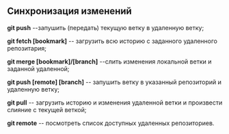 ## Синхронизация изменений

**git push** --запушить (передать) текущую ветку в удаленную ветку;

**git fetch [bookmark]** -- загрузить всю историю с заданного удаленного репозитария;

**git merge [bookmark]/[branch]** --слить изменения локальной ветки и заданной удаленной;

**git push [remote] [branch]** -- запушить ветку в указанный репозиторий и удаленную ветку;

**git pull** -- загрузить историю и изменения удаленной ветки  и произвести слияние с текущей веткой;

**git remote** -- посмотреть список доступных удаленных репозиториев.